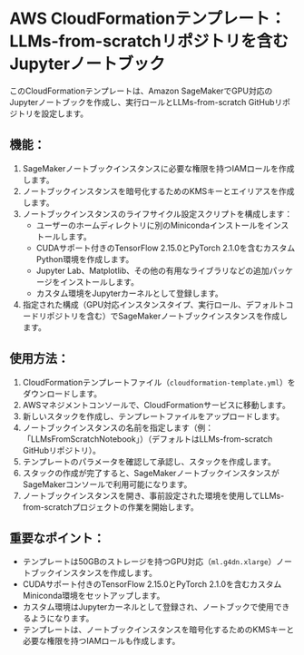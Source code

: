 # AWS CloudFormationテンプレート：LLMs-from-scratchリポジトリを含むJupyterノートブック

このCloudFormationテンプレートは、Amazon SageMakerでGPU対応のJupyterノートブックを作成し、実行ロールとLLMs-from-scratch GitHubリポジトリを設定します。

## 機能：

1. SageMakerノートブックインスタンスに必要な権限を持つIAMロールを作成します。
2. ノートブックインスタンスを暗号化するためのKMSキーとエイリアスを作成します。
3. ノートブックインスタンスのライフサイクル設定スクリプトを構成します：
   - ユーザーのホームディレクトリに別のMinicondaインストールをインストールします。
   - CUDAサポート付きのTensorFlow 2.15.0とPyTorch 2.1.0を含むカスタムPython環境を作成します。
   - Jupyter Lab、Matplotlib、その他の有用なライブラリなどの追加パッケージをインストールします。
   - カスタム環境をJupyterカーネルとして登録します。
4. 指定された構成（GPU対応インスタンスタイプ、実行ロール、デフォルトコードリポジトリを含む）でSageMakerノートブックインスタンスを作成します。

## 使用方法：

1. CloudFormationテンプレートファイル（`cloudformation-template.yml`）をダウンロードします。
2. AWSマネジメントコンソールで、CloudFormationサービスに移動します。
3. 新しいスタックを作成し、テンプレートファイルをアップロードします。
4. ノートブックインスタンスの名前を指定します（例：「LLMsFromScratchNotebook」）（デフォルトはLLMs-from-scratch GitHubリポジトリ）。
5. テンプレートのパラメータを確認して承認し、スタックを作成します。
6. スタックの作成が完了すると、SageMakerノートブックインスタンスがSageMakerコンソールで利用可能になります。
7. ノートブックインスタンスを開き、事前設定された環境を使用してLLMs-from-scratchプロジェクトの作業を開始します。

## 重要なポイント：

- テンプレートは50GBのストレージを持つGPU対応（`ml.g4dn.xlarge`）ノートブックインスタンスを作成します。
- CUDAサポート付きのTensorFlow 2.15.0とPyTorch 2.1.0を含むカスタムMiniconda環境をセットアップします。
- カスタム環境はJupyterカーネルとして登録され、ノートブックで使用できるようになります。
- テンプレートは、ノートブックインスタンスを暗号化するためのKMSキーと必要な権限を持つIAMロールも作成します。